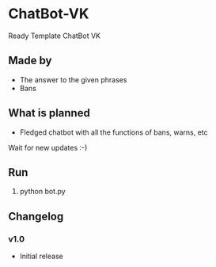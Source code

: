 # ChatBot-VK
 Ready Template ChatBot VK
## Made by
- The answer to the given phrases
- Bans

## What is planned
- Fledged chatbot with all the functions of bans, warns, etc

Wait for new updates :-)
## Run
1. python bot.py


## Changelog
### v1.0
- Initial release